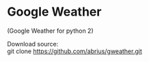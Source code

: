 # Google Weather
(Google Weather for python 2)

Download source:<br/>
git clone  https://github.com/abrius/gweather.git
